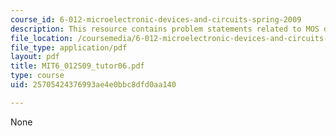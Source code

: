 ```yaml
---
course_id: 6-012-microelectronic-devices-and-circuits-spring-2009
description: This resource contains problem statements related to MOS device data.
file_location: /coursemedia/6-012-microelectronic-devices-and-circuits-spring-2009/25705424376993ae4e0bbc8dfd0aa140_MIT6_012S09_tutor06.pdf
file_type: application/pdf
layout: pdf
title: MIT6_012S09_tutor06.pdf
type: course
uid: 25705424376993ae4e0bbc8dfd0aa140

---
```

None